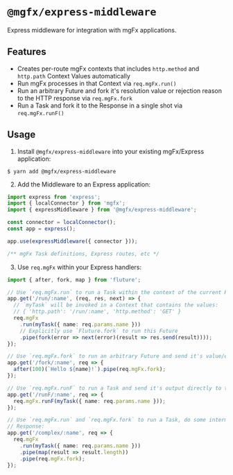 # `@mgfx/express-middleware`

Express middleware for integration with mgFx applications.

## Features

- Creates per-route mgFx contexts that includes `http.method` and `http.path` Context Values automatically
- Run mgFx processes in that Context via `req.mgFx.run()`
- Run an arbitrary Future and fork it's resolution value or rejection reason to the HTTP response via `req.mgFx.fork`
- Run a Task and fork it to the Response in a single shot via `req.mgFx.runF()`

## Usage

1. Install `@mgfx/express-middleware` into your existing mgFx/Express application:

```
$ yarn add @mgfx/express-middleware
```

2. Add the Middleware to an Express application:

```typescript
import express from 'express';
import { localConnector } from 'mgfx';
import { expressMiddleware } from '@mgfx/express-middleware';

const connector = localConnector();
const app = express();

app.use(expressMiddleware({ connector }));

/** mgFx Task definitions, Express routes, etc */
```

3. Use `req.mgFx` within your Express handlers:

```typescript
import { after, fork, map } from 'fluture';

// Use `req.mgFx.run` to run a Task within the context of the current HTTP request:
app.get('/run/:name', (req, res, next) => {
  // `myTask` will be invoked in a Context that contains the values:
  // { 'http.path': '/run/:name', 'http.method': 'GET' }
  req.mgFx
    .run(myTask({ name: req.params.name }))
    // Explicitly use `Fluture.fork` to run this Future
    .pipe(fork(error => next(error)(result => res.send(result))));
});

// Use `req.mgFx.fork` to run an arbitrary Future and send it's value/error to the Response:
app.get('/fork/:name', req => {
  after(100)(`Hello ${name}!`).pipe(req.mgFx.fork);
});

// Use `req.mgFx.runF` to run a Task and send it's output directly to the response:
app.get('/runF/:name', req => {
  req.mgFx.runF(myTask({ name: req.params.name }));
});

// Use `req.mgFx.run` and `req.mgFx.fork` to run a Task, do some intermediate operation, and send the result to the
// Response:
app.get('/complex/:name', req => {
  req.mgFx
    .run(myTask({ name: req.params.name }))
    .pipe(map(result => result.length))
    .pipe(req.mgFx.fork);
});
```
